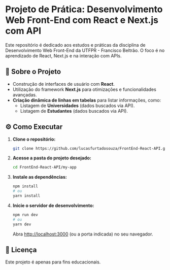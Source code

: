# Projeto de Prática: Desenvolvimento Web Front-End com React e Next.js com API

Este repositório é dedicado aos estudos e práticas da disciplina de Desenvolvimento Web Front-End da UTFPR - Francisco Beltrão. O foco é no aprendizado de React, Next.js e na interação com APIs.

## 📝 Sobre o Projeto
* Construção de interfaces de usuário com **React**.
* Utilização do framework **Next.js** para otimizações e funcionalidades avançadas.
* **Criação dinâmica de linhas em tabelas** para listar informações, como:
    * Listagem de **Universidades** (dados buscados via API).
    * Listagem de **Estudantes** (dados buscados via API).

## ⚙️ Como Executar

1. **Clone o repositório:**
   ```bash
   git clone https://github.com/lucasfurtadosouza/FrontEnd-React-API.git
   ```
2.  **Acesse a pasta do projeto desejado:**
    ```bash
    cd FrontEnd-React-API/my-app
    ```
3.  **Instale as dependências:**
    ```bash
    npm install
    # ou
    yarn install
    ```
4.  **Inicie o servidor de desenvolvimento:**
    ```bash
    npm run dev
    # ou
    yarn dev
    ```
    Abra [http://localhost:3000](http://localhost:3000) (ou a porta indicada) no seu navegador.


## 📄 Licença

Este projeto é apenas para fins educacionais.
